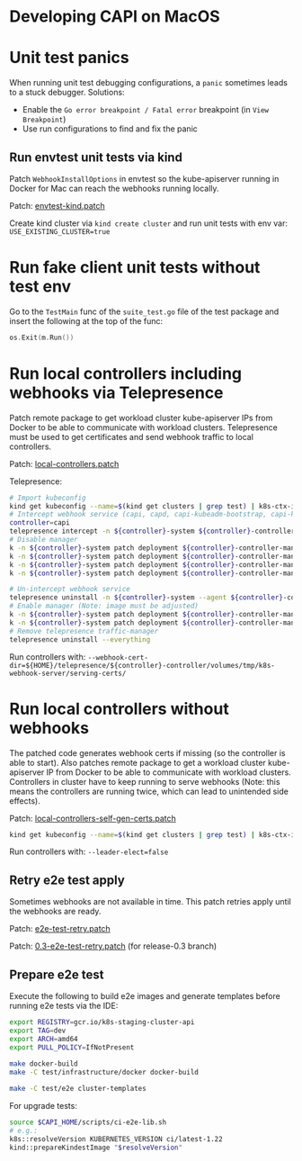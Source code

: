 # Developing CAPI on MacOS

# Unit test panics

When running unit test debugging configurations, a `panic` sometimes leads to a stuck debugger. Solutions:

* Enable the `Go error breakpoint / Fatal error` breakpoint (in `View Breakpoint`)
* Use run configurations to find and fix the panic

## Run envtest unit tests via kind

Patch `WebhookInstallOptions` in envtest so the kube-apiserver running in Docker for Mac can reach the webhooks running locally.

Patch: [envtest-kind.patch](./patches/envtest-kind.patch)

Create kind cluster via `kind create cluster` and run unit tests with env var: `USE_EXISTING_CLUSTER=true`

# Run fake client unit tests without test env

Go to the `TestMain` func of the `suite_test.go` file of the test package and insert the following at the top of the func:

```go
os.Exit(m.Run())
```

# Run local controllers including webhooks via Telepresence

Patch remote package to get workload cluster kube-apiserver IPs from Docker to be able to communicate with workload clusters. Telepresence must be used to get certificates and send webhook traffic to
local controllers.

Patch: [local-controllers.patch](./patches/local-controllers.patch)

Telepresence:

```bash
# Import kubeconfig
kind get kubeconfig --name=$(kind get clusters | grep test) | k8s-ctx-import; kctx kind-$(kind get clusters | grep test)
# Intercept webhook service (capi, capd, capi-kubeadm-bootstrap, capi-kubeadm-control-plane, capo, capv, capz)
controller=capi
telepresence intercept -n ${controller}-system ${controller}-controller-manager --port 9443 --env-file /tmp/local-controller-env --mount "${HOME}/telepresence/${controller}-controller/volumes"
# Disable manager
k -n ${controller}-system patch deployment ${controller}-controller-manager --type json -p='[{"op": "remove", "path": "/spec/template/spec/containers/0/readinessProbe"}]'
k -n ${controller}-system patch deployment ${controller}-controller-manager --type json -p='[{"op": "remove", "path": "/spec/template/spec/containers/0/livenessProbe"}]'
k -n ${controller}-system patch deployment ${controller}-controller-manager --type json -p='[{"op": "replace", "value": "k8s.gcr.io/pause:3.5", "path": "/spec/template/spec/containers/0/image"}]'
k -n ${controller}-system patch deployment ${controller}-controller-manager --type json -p='[{"op": "replace", "value": ["/pause"], "path": "/spec/template/spec/containers/0/command"}]'

# Un-intercept webhook service
telepresence uninstall -n ${controller}-system --agent ${controller}-controller-manager
# Enable manager (Note: image must be adjusted)
k -n ${controller}-system patch deployment ${controller}-controller-manager --type json -p='[{"op": "replace", "value": "gcr.io/k8s-staging-cluster-api/cluster-api-controller:master", "path": "/spec/template/spec/containers/0/image"}]'
k -n ${controller}-system patch deployment ${controller}-controller-manager --type json -p='[{"op": "replace", "value": ["/manager"], "path": "/spec/template/spec/containers/0/command"}]'
# Remove telepresence traffic-manager
telepresence uninstall --everything
```

Run controllers with: `--webhook-cert-dir=${HOME}/telepresence/${controller}-controller/volumes/tmp/k8s-webhook-server/serving-certs/`

# Run local controllers without webhooks

The patched code generates webhook certs if missing (so the controller is able to start). Also patches remote package to get a workload cluster kube-apiserver IP from Docker to be able to communicate
with workload clusters. Controllers in cluster have to keep running to serve webhooks (Note: this means the controllers are running twice, which can lead to unintended side effects).

Patch: [local-controllers-self-gen-certs.patch](./patches/local-controllers-self-gen-certs.patch)

```bash
kind get kubeconfig --name=$(kind get clusters | grep test) | k8s-ctx-import; kctx kind-$(kind get clusters | grep test)
```

Run controllers with: `--leader-elect=false`

## Retry e2e test apply

Sometimes webhooks are not available in time. This patch retries apply until the webhooks are ready.

Patch: [e2e-test-retry.patch](./patches/e2e-test-retry.patch)

Patch: [0.3-e2e-test-retry.patch](./patches/0.3-e2e-test-retry.patch) (for release-0.3 branch)

## Prepare e2e test

Execute the following to build e2e images and generate templates before running e2e tests via the IDE:

```bash
export REGISTRY=gcr.io/k8s-staging-cluster-api
export TAG=dev
export ARCH=amd64
export PULL_POLICY=IfNotPresent
  
make docker-build
make -C test/infrastructure/docker docker-build

make -C test/e2e cluster-templates
```

For upgrade tests:

```bash
source $CAPI_HOME/scripts/ci-e2e-lib.sh
# e.g.:
k8s::resolveVersion KUBERNETES_VERSION ci/latest-1.22
kind::prepareKindestImage "$resolveVersion"
```
